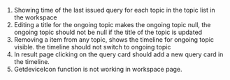1. Showing time of the last issued query for each topic in the topic list in the workspace
2. Editing a title for the ongoing topic makes the ongoing topic null, the ongoing topic should not be null if the title of the topic is updated
3. Removing a item from any topic, shows the timeline for ongoing topic visible. the timeline should not switch to ongoing topic
4. In result page clicking on the query card should add a new query card in the timeline.
5. GetdeviceIcon function is not working in workspace page.